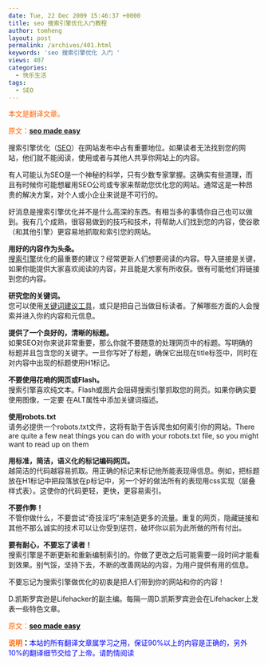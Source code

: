 ```yaml
---
date: Tue, 22 Dec 2009 15:46:37 +0000
title: seo 搜索引擎优化入门教程
author: tomheng
layout: post
permalink: /archives/401.html
keywords: 'seo 搜索引擎优化 入门 '
views: 407
categories:
  - 快乐生活
tags:
  - SEO
---
```

<span style="color: #ff6600;">本文是翻译文章。</span>

<span style="color: #ff6600;">原文：<a title="seo made easy" href="http://lifehacker.com/software/seo/getting-to-done-seo-made-easy-138429.php" target="_blank"><strong>seo made easy</strong></a></span>

搜索引擎优化（<a class="wpgallery" title="seo" href="http://seowhy.com" target="_blank">SEO</a>）在网站发布中占有重要地位。如果读者无法找到您的网站，他们就不能阅读，使用或者与其他人共享你网站上的内容。

有人可能认为SEO是一个神秘的科学，只有少数专家掌握。这确实有些道理，而且有时候你可能想雇用SEO公司或专家来帮助您优化您的网站。通常这是一种昂贵的解决方案，对个人或小企业来说是不可行的。

好消息是搜索引擎优化并不是什么高深的东西。有相当多的事情你自己也可以做到。我有几个成熟，很容易做到的技巧和技术，将帮助人们找到您的内容，使谷歌（和其他引擎）更容易地抓取和索引您的网站。

**用好的内容作为头条。**  
<a class="wp-oembed" title="google 等搜索引擎的结果的相关性与正确性" href="http://blog.webfuns.net/archives/366.html" target="_blank">搜索引擎</a>优化的最重要的建议？经常更新人们想要阅读的内容。导入链接是关键，如果你能提供大家喜欢阅读的内容，并且能是大家有所收获。很有可能他们将链接到您的内容。

**研究您的关键词。**  
您可以使用<a class="wp-oembed" title="关键词建议工具" href="http://inventory.overture.com/d/searchinventory/suggestion/" target="_blank">关键词建议工具</a>，或只是把自己当做目标读者。了解哪些方面的人会搜索并进入你的内容和元信息。

**提供了一个良好的，清晰的标题。**  
如果SEO对你来说非常重要，那么你就不要随意的处理网页中的标题。写明确的标题并且包含您的关键字。一旦你写好了标题，确保它出现在title标签中，同时在对内容中出现的标题使用H1标记。

**不要使用花哨的网页或Flash。**  
搜索引擎喜欢纯文本。Flash或图片会阻碍搜索引擎抓取您的网页。如果你确实要使用图像，一定要 在ALT属性中添加关键词描述。

**使用robots.txt**  
请务必提供一个robots.txt文件，这将有助于告诉爬虫如何索引你的网站。There are quite a few neat things you can do with your robots.txt file, so you might want to read up on them

**用标准，简洁，语义化的标记编码网页。**  
越简洁的代码越容易抓取。用正确的标记来标记他所能表现得信息。例如，把标题放在H1标记中把段落放在p标记中，另一个好的做法所有的表现用css实现（层叠样式表）。这使你的代码更轻，更快，更容易索引。

**不要作弊！**  
不管你做什么，不要尝试“奇技淫巧”来制造更多的流量。重复的网页，隐藏链接和其他不那么诚实的技术可以让你受到惩罚，破坏你以前为此所做的所有付出。

**要有耐心，不要忘了读者！**  
搜索引擎是不断更新和重新编制索引的。你做了更改之后可能需要一段时间才能看到效果。别气馁，坚持下去，不断的改善网站的内容，为用户提供有用的信息。

不要忘记为搜索引擎做优化的初衷是把人们带到你的网站和你的内容！

D.凯斯罗宾逊是Lifehacker的副主编。每隔一周D.凯斯罗宾逊会在Lifehacker上发表一些特色文章。

<span style="color: #ff6600;">原文：</span><a class="wp-oembed" title="seo made easy" href="http://lifehacker.com/software/seo/getting-to-done-seo-made-easy-138429.php" target="_blank"><span style="color: #ff6600;"><strong><span style="color: #000000;">seo made easy</span></strong></span></a>

<span style="color: #ff6600;"><strong><span style="color: #000000;"><span style="color: #ff6600;">说明</span>：<span style="font-weight: normal;"><span style="color: #0000ff;">本站的所有翻译文章属学习之用，保证90%以上的内容是正确的，另外10%的翻译细节交给了上帝。请酌情阅读</span></span></span></strong></span>
